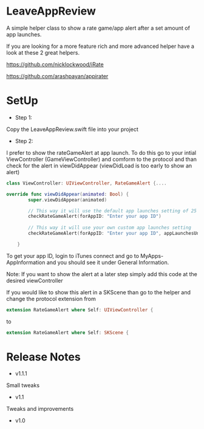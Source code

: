 # LeaveAppReview

A simple helper class to show a rate game/app alert after a set amount of app launches.

If you are looking for a more feature rich and more advanced helper have a look at these 2 great helpers.

https://github.com/nicklockwood/iRate

https://github.com/arashpayan/appirater

# SetUp

- Step 1:

Copy the LeaveAppReview.swift file into your project

- Step 2:

I prefer to show the rateGameAlert at app launch. To do this go to your intial ViewController (GameViewController) and comform to the protocol and than check for the alert in viewDidAppear (viewDidLoad is too early to show an alert)

```swift
class ViewController: UIViewController, RateGameAlert {....

override func viewDidAppear(animated: Bool) {
        super.viewDidAppear(animated)

        // This way it will use the default app launches setting of 25
        checkRateGameAlert(forAppID: "Enter your app ID")
        
        // This way it will use your own custom app launches setting
        checkRateGameAlert(forAppID: "Enter your app ID", appLaunchesUntilAlert: 5) 

    }
```

To get your app ID, login to iTunes connect and go to MyApps-AppInformation and you should see it under General Information.

Note: 
If you want to show the alert at a later step simply add this code at the desired viewController

If you would like to show this alert in a SKScene than go to the helper and change the protocol extension from
```swift
extension RateGameAlert where Self: UIViewController {
```

to 
```swift
extension RateGameAlert where Self: SKScene {
```

# Release Notes

- v1.1.1

Small tweaks

- v1.1

Tweaks and improvements

- v1.0
